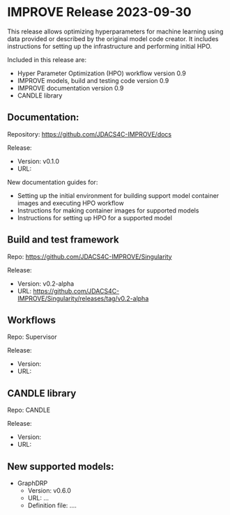 # IMPROVE Release 2023-09-30

This release allows optimizing hyperparameters for machine learning using data provided or described by the original model code creator. It includes instructions for setting up the infrastructure and performing initial HPO. 

Included in this release are:
- Hyper Parameter Optimization (HPO) workflow version 0.9
- IMPROVE models, build and testing code version 0.9
- IMPROVE documentation version 0.9
- CANDLE library 

## Documentation:

Repository: https://github.com/JDACS4C-IMPROVE/docs

Release:
- Version: v0.1.0
- URL:

New documentation guides for:
- Setting up the initial environment for building support model container images and executing HPO workflow
- Instructions for making container images for supported models
- Instructions for setting up HPO for a supported model

## Build and test framework

Repo: https://github.com/JDACS4C-IMPROVE/Singularity

Release:
- Version: 	v0.2-alpha
- URL: 	https://github.com/JDACS4C-IMPROVE/Singularity/releases/tag/v0.2-alpha

## Workflows

Repo: Supervisor

Release:
- Version:
- URL: 	

## CANDLE library

Repo: CANDLE

Release:
- Version:
- URL:

## New supported models:

- GraphDRP 
  - Version: v0.6.0
  - URL: ...
  - Definition file: 
....
